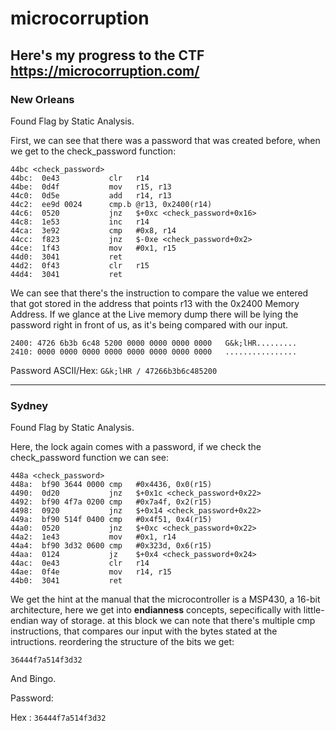 # microcorruption
Here's my progress to the CTF https://microcorruption.com/
---
<p>
<h3>New Orleans</h3>
Found Flag by Static Analysis.

First, we can see that there was a password that was created before, when we get to the check_password function:
```
44bc <check_password>
44bc:  0e43           clr	r14
44be:  0d4f           mov	r15, r13
44c0:  0d5e           add	r14, r13
44c2:  ee9d 0024      cmp.b	@r13, 0x2400(r14)
44c6:  0520           jnz	$+0xc <check_password+0x16>
44c8:  1e53           inc	r14
44ca:  3e92           cmp	#0x8, r14
44cc:  f823           jnz	$-0xe <check_password+0x2>
44ce:  1f43           mov	#0x1, r15
44d0:  3041           ret
44d2:  0f43           clr	r15
44d4:  3041           ret
```
We can see that there's the instruction to compare the value we entered that got stored in the address that points r13 with the 0x2400 Memory Address.
If we glance at the Live memory dump there will be lying the password right in front of us, as it's being compared with our input.
```
2400: 4726 6b3b 6c48 5200 0000 0000 0000 0000   G&k;lHR.........
2410: 0000 0000 0000 0000 0000 0000 0000 0000   ................
```
Password
ASCII/Hex: ```G&k;lHR / 47266b3b6c485200```
</p>

---
<p>
<h3>Sydney</h3>
Found Flag by Static Analysis.

Here, the lock again comes with a password, if we check the check_password function we can see:
```
448a <check_password>
448a:  bf90 3644 0000 cmp	#0x4436, 0x0(r15)
4490:  0d20           jnz	$+0x1c <check_password+0x22>
4492:  bf90 4f7a 0200 cmp	#0x7a4f, 0x2(r15)
4498:  0920           jnz	$+0x14 <check_password+0x22>
449a:  bf90 514f 0400 cmp	#0x4f51, 0x4(r15)
44a0:  0520           jnz	$+0xc <check_password+0x22>
44a2:  1e43           mov	#0x1, r14
44a4:  bf90 3d32 0600 cmp	#0x323d, 0x6(r15)
44aa:  0124           jz	$+0x4 <check_password+0x24>
44ac:  0e43           clr	r14
44ae:  0f4e           mov	r14, r15
44b0:  3041           ret
```
We get the hint at the manual that the microcontroller is a MSP430, a 16-bit architecture, here we get into <b>endianness</b> concepts, sepecifically with little-endian
way of storage. at this block we can note that there's multiple cmp instructions, that compares our input with the bytes stated at the intructions. reordering
the structure of the bits we get:

```36444f7a514f3d32```

And Bingo.

Password:

Hex : ```36444f7a514f3d32```

</p>
